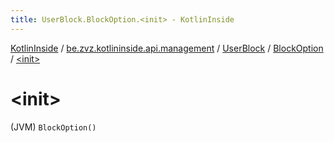 ```yaml
---
title: UserBlock.BlockOption.<init> - KotlinInside
---
```


[KotlinInside](../../../index.html) / [be.zvz.kotlininside.api.management](../../index.html) / [UserBlock](../index.html) / [BlockOption](index.html) / [&lt;init&gt;](./-init-.html)

# &lt;init&gt;

(JVM) `BlockOption()`